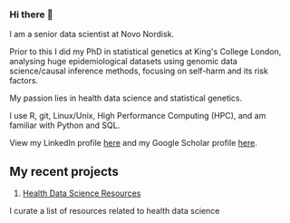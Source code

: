 ### Hi there 👋

I am a senior data scientist at Novo Nordisk.

Prior to this I did my PhD in statistical genetics at King's College London, analysing huge epidemiological datasets using genomic data science/causal inference methods, focusing on self-harm and its risk factors. 

My passion lies in health data science and statistical genetics. 

I use R, git, Linux/Unix, High Performance Computing (HPC), and am familiar with Python and SQL. 

View my LinkedIn profile [here](https://www.linkedin.com/in/kai-xiang-lim-5e345/) and my Google Scholar profile [here](https://scholar.google.com/citations?user=ZZUXuo0AAAAJ&hl=en).


## My recent projects
1. [Health Data Science Resources](https://github.com/kai-lim/Health-data-science-resources) 
 
I curate a list of resources related to health data science
